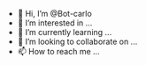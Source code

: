 - 👋 Hi, I’m @Bot-carlo
- 👀 I’m interested in ...
- 🌱 I’m currently learning ...
- 💞️ I’m looking to collaborate on ...
- 📫 How to reach me ...

<!---
Bot-carlo/Bot-carlo is a ✨ special ✨ repository because its `README.md` (this file) appears on your GitHub profile.
You can click the Preview link to take a look at your changes.
--->
